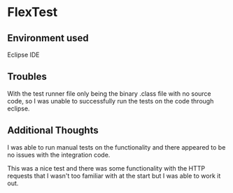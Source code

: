 # FlexTest
## Environment used
Eclipse IDE

## Troubles
With the test runner file only being the binary .class file with no source code, so I was unable to successfully run the tests on the code through eclipse.

## Additional Thoughts
I was able to run manual tests on the functionality and there appeared to be no issues with the integration code.

This was a nice test and there was some functionality with the HTTP requests that I wasn't too familiar with at the start but I was able to work it out.
